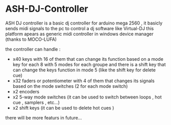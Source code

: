 # ASH-DJ-Controller


ASH DJ controller is a basic dj controller for arduino mega 2560 , it basicly sends midi signals to the pc to control a dj software like Virtual-DJ 
this platform apears as generic midi controller in windows device manager (thanks to MOCO-LUFA)

the controller can handle :

* x40 keys with 16 of them that can change its function based on a mode key for each 8 with 5 modes for each groupe and there is a shift    key that can change the keys function in mode 5 (like the shift key for delete cue)
* x32 faders or potentiometer with 4 of them that changes its signals based on the mode switches (2 for each mode switch)
* x2 encoders
* x2 5-way mode switches (it can be used to switch between loops , hot cue , samplers , etc...)
* x2 shift keys (it can be used to delete hot cues )


there will be more featurs in future...
